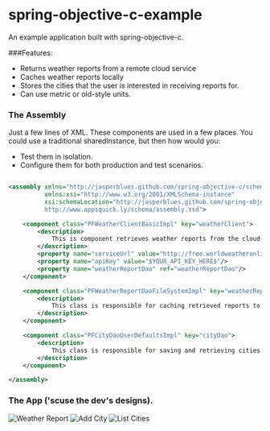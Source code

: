 spring-objective-c-example
==========================

An example application built with spring-objective-c. 

###Features: 

* Returns weather reports from a remote cloud service
* Caches weather reports locally
* Stores the cities that the user is interested in receiving reports for. 
* Can use metric or old-style units. 

### The Assembly

Just a few lines of XML. These components are used in a few places. You could use a traditional sharedInstance, but
then how would you: 

* Test them in isolation. 
* Configure them for both production and test scenarios. 

```xml

<assembly xmlns="http://jasperblues.github.com/spring-objective-c/schema/assembly"
          xmlns:xsi="http://www.w3.org/2001/XMLSchema-instance"
          xsi:schemaLocation="http://jasperblues.github.com/spring-objective-c/schema/assembly
          http://www.appsquick.ly/schema/assembly.xsd">

    <component class="PFWeatherClientBasicImpl" key="weatherClient">
        <description>
            This is component retrieves weather reports from the cloud-service.
        </description>
        <property name="serviceUrl" value="http://free.worldweatheronline.com/feed/weather.ashx"/>
        <property name="apiKey" value="$YOUR_API_KEY_HERE$"/>
        <property name="weatherReportDao" ref="weatherReportDao"/>
    </component>

    <component class="PFWeatherReportDaoFileSystemImpl" key="weatherReportDao">
        <description>
            This class is responsible for caching retrieved reports to the device for later off-line usage.
        </description>
    </component>

    <component class="PFCityDaoUserDefaultsImpl" key="cityDao">
        <description>
            This class is responsible for saving and retrieving cities the user wants reports for.
        </description>
    </component>

</assembly>


```

### The App ('scuse the dev's designs). 

![Weather Report](http://www.appsquick.ly/weather-report.png)
![Add City](http://www.appsquick.ly/add-city.png)
![List Cities](http://www.appsquick.ly/cities-list.png)

